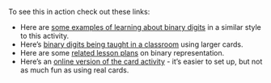 To see this in action check out these links:

- Here are [some examples of learning about binary digits](https://vimeo.com/342521353) in a similar style to this activity.
- Here’s [binary digits being taught in a classroom](https://vimeo.com/437725275) using larger cards.
- Here are some [related lesson plans](https://csunplugged.org/en/topics/binary-numbers/unit-plan/) on binary representation.
- Here’s an [online version of the card activity](https://csfieldguide.org.nz/en/interactives/binary-cards/?digits=5) - it’s easier to set up, but not as much fun as using real cards.
